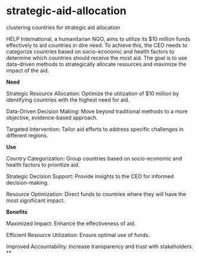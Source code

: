 # strategic-aid-allocation
clustering countries for strategic aid allocation

HELP International, a humanitarian NGO, aims to utilize its $10 million funds effectively to aid countries in dire need. To achieve this, the CEO needs to categorize countries based on socio-economic and health factors to determine which countries should receive the most aid. The goal is to use data-driven methods to strategically allocate resources and maximize the impact of the aid.

**Need**

Strategic Resource Allocation: Optimize the utilization of $10 million by identifying countries with the highest need for aid.

Data-Driven Decision Making: Move beyond traditional methods to a more objective, evidence-based approach.

Targeted Intervention: Tailor aid efforts to address specific challenges in different regions.

**Use**

Country Categorization: Group countries based on socio-economic and health factors to prioritize aid.

Strategic Decision Support: Provide insights to the CEO for informed decision-making.

Resource Optimization: Direct funds to countries where they will have the most significant impact.

**Benefits**

Maximized Impact: Enhance the effectiveness of aid.

Efficient Resource Utilization: Ensure optimal use of funds.

Improved Accountability: Increase transparency and trust with stakeholders.
**

